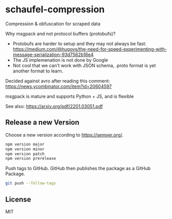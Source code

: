 # schaufel-compression

Compression & obfuscation for scraped data

Why msgpack and not protocol buffers (protobufs)?

- Protobufs are harder to setup and they may not always be fast: https://medium.com/@hugovs/the-need-for-speed-experimenting-with-message-serialization-93d7562b16e4
- The JS implemenation is not done by Google
- Not cool that we can't work with JSON schema, .proto format is yet another format to learn.

Decided against avro after reading this comment: https://news.ycombinator.com/item?id=20604597

msgpack is mature and supports Python + JS, and is flexible

See also: https://arxiv.org/pdf/2201.03051.pdf

## Release a new Version

Choose a new version according to <https://semver.org/>.

```bash
npm version major
npm version minor
npm version patch
npm version prerelease
```

Push tags to GitHub.
GitHub then publishes the package as a GitHub Package.

```bash
git push --follow-tags
```

## License

MIT
